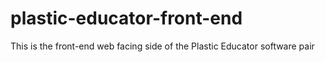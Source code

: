 # plastic-educator-front-end
This is the front-end web facing side of the Plastic Educator software pair
